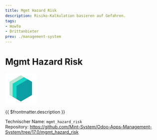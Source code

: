 ```yaml
---
title: Mgmt Hazard Risk
description: Risiko-Kalkulation basieren auf Gefahren.
tags:
- HowTo
- Drittanbieter
prev: ./management-system
---
```


# Mgmt Hazard Risk
![icon_oms_box](attachments/icons_odoo_mint_system.png)

{{ $frontmatter.description }}

Technischer Name: `mgmt_hazard_risk`\
Repository: <https://github.com/Mint-System/Odoo-Apps-Management-System/tree/17.0/mgmt_hazard_risk>